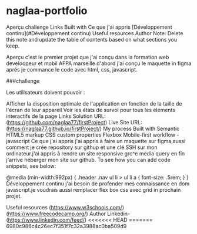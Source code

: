 # naglaa-portfolio
Aperçu
challenge
Links
Built with
Ce que j'ai appris
[Développement continu](#Développement continu)
Useful resources
Author
Note: Delete this note and update the table of contents based on what sections you keep.

Aperçu
c'est le premier projet que j'ai conçu dans la formation web develoopeur et mobil AFPA marseille.d'abord j'ai conçu le maquette in figma aprés je commance le code avec html, css, javascript.

###challenge

Les utilisateurs doivent pouvoir :

Afficher la disposition optimale de l'application en fonction de la taille de l'écran de leur appareil
Voir les états de survol pour tous les éléments interactifs de la page
Links
Solution URL: (https://github.com/naglaa77/firstProject)
Live Site URL: (https://naglaa77.github.io/firstProject/)
My process
Built with
Semantic HTML5 markup
CSS custom properties
Flexbox
Mobile-first workflow -javascript
Ce que j'ai appris
j'ai appris à faire un maquette sur figma,aussi comment je crée repository sur githup et une clé SSH sur mon ordinateur.j'ai appris à rendre un site responsive grc^e media query en fin j'arrive héberger mon site sur github. To see how you can add code snippets, see below:

@media (min-width:992px) {
    .header .nav ul li > ul li a {
        font-size: .5rem;
    }
}
Développement continu
j'ai besoin de profender mes connaissance en dom javascript.je voudrais aussi remplacer flex box css avec grid in prochain projet.

Useful resources
(https://www.w3schools.com/)
(https://www.freecodecamp.org/)
Author
Linkedin- (https://www.linkedin.com/feed/) <<<<<<< HEAD =======
6980c986c4c26ec7f351f7c32a3988ac0ba509d9
